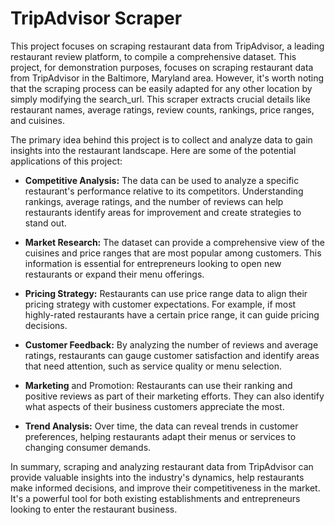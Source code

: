 # TripAdvisor Scraper
This project focuses on scraping restaurant data from TripAdvisor, a leading restaurant review platform, to compile a comprehensive dataset. This project, for demonstration purposes, focuses on scraping restaurant data from TripAdvisor in the Baltimore, Maryland area. However, it's worth noting that the scraping process can be easily adapted for any other location by simply modifying the search_url. This scraper extracts crucial details like restaurant names, average ratings, review counts, rankings, price ranges, and cuisines.

The primary idea behind this project is to collect and analyze data to gain insights into the restaurant landscape. Here are some of the potential applications of this project:

- **Competitive Analysis:** The data can be used to analyze a specific restaurant's performance relative to its competitors. Understanding rankings, average ratings, and the number of reviews can help restaurants identify areas for improvement and create strategies to stand out.

- **Market Research:** The dataset can provide a comprehensive view of the cuisines and price ranges that are most popular among customers. This information is essential for entrepreneurs looking to open new restaurants or expand their menu offerings.

- **Pricing Strategy:** Restaurants can use price range data to align their pricing strategy with customer expectations. For example, if most highly-rated restaurants have a certain price range, it can guide pricing decisions.

- **Customer Feedback:** By analyzing the number of reviews and average ratings, restaurants can gauge customer satisfaction and identify areas that need attention, such as service quality or menu selection.

- **Marketing** and Promotion: Restaurants can use their ranking and positive reviews as part of their marketing efforts. They can also identify what aspects of their business customers appreciate the most.

- **Trend Analysis:** Over time, the data can reveal trends in customer preferences, helping restaurants adapt their menus or services to changing consumer demands.

In summary, scraping and analyzing restaurant data from TripAdvisor can provide valuable insights into the industry's dynamics, help restaurants make informed decisions, and improve their competitiveness in the market. It's a powerful tool for both existing establishments and entrepreneurs looking to enter the restaurant business.
